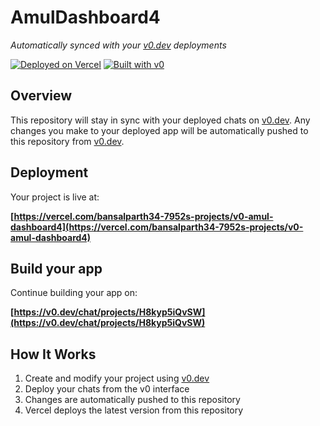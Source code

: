 # AmulDashboard4

*Automatically synced with your [v0.dev](https://v0.dev) deployments*

[![Deployed on Vercel](https://img.shields.io/badge/Deployed%20on-Vercel-black?style=for-the-badge&logo=vercel)](https://vercel.com/bansalparth34-7952s-projects/v0-amul-dashboard4)
[![Built with v0](https://img.shields.io/badge/Built%20with-v0.dev-black?style=for-the-badge)](https://v0.dev/chat/projects/H8kyp5iQvSW)

## Overview

This repository will stay in sync with your deployed chats on [v0.dev](https://v0.dev).
Any changes you make to your deployed app will be automatically pushed to this repository from [v0.dev](https://v0.dev).

## Deployment

Your project is live at:

**[https://vercel.com/bansalparth34-7952s-projects/v0-amul-dashboard4](https://vercel.com/bansalparth34-7952s-projects/v0-amul-dashboard4)**

## Build your app

Continue building your app on:

**[https://v0.dev/chat/projects/H8kyp5iQvSW](https://v0.dev/chat/projects/H8kyp5iQvSW)**

## How It Works

1. Create and modify your project using [v0.dev](https://v0.dev)
2. Deploy your chats from the v0 interface
3. Changes are automatically pushed to this repository
4. Vercel deploys the latest version from this repository